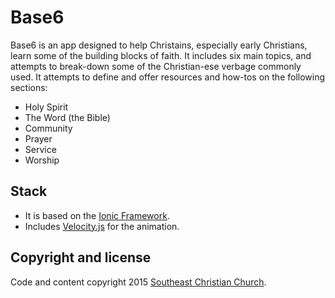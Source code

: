 Base6
========

Base6 is an app designed to help Christains, especially early Christians, learn some of the building blocks of faith. It includes six main topics, and attempts to break-down some of the Christian-ese verbage commonly used. It attempts to define and offer resources and how-tos on the following sections: 
* Holy Spirit
* The Word (the Bible)
* Community
* Prayer
* Service
* Worship

## Stack

* It is based on the [Ionic Framework](http://ionicframework.com).
* Includes [Velocity.js](https://github.com/julianshapiro/velocity) for the animation.

## Copyright and license

Code and content copyright 2015 [Southeast Christian Church](http://southeastchristian.org).